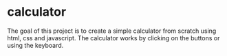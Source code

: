 # calculator
The goal of this project is to create a simple calculator from scratch using html, css and javascript. The calculator works by clicking on the buttons or using the keyboard.